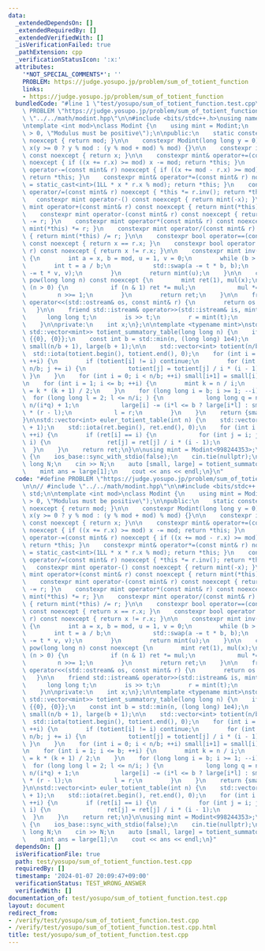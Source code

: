 ```yaml
---
data:
  _extendedDependsOn: []
  _extendedRequiredBy: []
  _extendedVerifiedWith: []
  _isVerificationFailed: true
  _pathExtension: cpp
  _verificationStatusIcon: ':x:'
  attributes:
    '*NOT_SPECIAL_COMMENTS*': ''
    PROBLEM: https://judge.yosupo.jp/problem/sum_of_totient_function
    links:
    - https://judge.yosupo.jp/problem/sum_of_totient_function
  bundledCode: "#line 1 \"test/yosupo/sum_of_totient_function.test.cpp\"\n#define\
    \ PROBLEM \"https://judge.yosupo.jp/problem/sum_of_totient_function\"\n\n// #include\
    \ \"../../math/modint.hpp\"\n\n#include <bits/stdc++.h>\nusing namespace std;\n\
    \ntemplate <int mod>\nclass Modint {\n    using mint = Modint;\n    static_assert(mod\
    \ > 0, \"Modulus must be positive\");\n\npublic:\n    static constexpr int get_mod()\
    \ noexcept { return mod; }\n\n    constexpr Modint(long long y = 0) noexcept :\
    \ x(y >= 0 ? y % mod : (y % mod + mod) % mod) {}\n\n    constexpr int value()\
    \ const noexcept { return x; }\n\n    constexpr mint& operator+=(const mint& r)\
    \ noexcept { if ((x += r.x) >= mod) x -= mod; return *this; }\n    constexpr mint&\
    \ operator-=(const mint& r) noexcept { if ((x += mod - r.x) >= mod) x -= mod;\
    \ return *this; }\n    constexpr mint& operator*=(const mint& r) noexcept { x\
    \ = static_cast<int>(1LL * x * r.x % mod); return *this; }\n    constexpr mint&\
    \ operator/=(const mint& r) noexcept { *this *= r.inv(); return *this; }\n\n \
    \   constexpr mint operator-() const noexcept { return mint(-x); }\n\n    constexpr\
    \ mint operator+(const mint& r) const noexcept { return mint(*this) += r; }\n\
    \    constexpr mint operator-(const mint& r) const noexcept { return mint(*this)\
    \ -= r; }\n    constexpr mint operator*(const mint& r) const noexcept { return\
    \ mint(*this) *= r; }\n    constexpr mint operator/(const mint& r) const noexcept\
    \ { return mint(*this) /= r; }\n\n    constexpr bool operator==(const mint& r)\
    \ const noexcept { return x == r.x; }\n    constexpr bool operator!=(const mint&\
    \ r) const noexcept { return x != r.x; }\n\n    constexpr mint inv() const noexcept\
    \ {\n        int a = x, b = mod, u = 1, v = 0;\n        while (b > 0) {\n    \
    \        int t = a / b;\n            std::swap(a -= t * b, b);\n            std::swap(u\
    \ -= t * v, v);\n        }\n        return mint(u);\n    }\n\n    constexpr mint\
    \ pow(long long n) const noexcept {\n        mint ret(1), mul(x);\n        while\
    \ (n > 0) {\n            if (n & 1) ret *= mul;\n            mul *= mul;\n   \
    \         n >>= 1;\n        }\n        return ret;\n    }\n\n    friend std::ostream&\
    \ operator<<(std::ostream& os, const mint& r) {\n        return os << r.x;\n \
    \   }\n\n    friend std::istream& operator>>(std::istream& is, mint& r) {\n  \
    \      long long t;\n        is >> t;\n        r = mint(t);\n        return is;\n\
    \    }\n\nprivate:\n    int x;\n};\n\ntemplate <typename mint>\nstd::pair<std::vector<mint>,\
    \ std::vector<mint>> totient_summatory_table(long long n) {\n    if (n == 0) return\
    \ {{0}, {0}};\n    const int b = std::min(n, (long long) 1e4);\n    std::vector<mint>\
    \ small(n/b + 1), large(b + 1);\n\n    std::vector<int> totient(n/b + 1);\n  \
    \  std::iota(totient.begin(), totient.end(), 0);\n    for (int i = 2; i <= n/b;\
    \ ++i) {\n        if (totient[i] != i) continue;\n        for (int j = i; j <=\
    \ n/b; j += i) {\n            totient[j] = totient[j] / i * (i - 1);\n       \
    \ }\n    }\n    for (int i = 0; i < n/b; ++i) small[i+1] = small[i] + totient[i+1];\n\
    \n    for (int i = 1; i <= b; ++i) {\n        mint k = n / i;\n        large[i]\
    \ = k * (k + 1) / 2;\n    }\n    for (long long i = b; i >= 1; --i) {\n      \
    \  for (long long l = 2; l <= n/i; ) {\n            long long q = n/(i*l), r =\
    \ n/(i*q) + 1;\n            large[i] -= (i*l <= b ? large[i*l] : small[n/(i*l)])\
    \ * (r - l);\n            l = r;\n        }\n    }\n    return {small, large};\n\
    }\n\nstd::vector<int> euler_totient_table(int n) {\n    std::vector<int> ret(n\
    \ + 1);\n    std::iota(ret.begin(), ret.end(), 0);\n    for (int i = 2; i <= n;\
    \ ++i) {\n        if (ret[i] == i) {\n            for (int j = i; j <= n; j +=\
    \ i) {\n                ret[j] = ret[j] / i * (i - 1);\n            }\n      \
    \  }\n    }\n    return ret;\n}\n\nusing mint = Modint<998244353>;\n\nint main()\
    \ {\n    ios_base::sync_with_stdio(false);\n    cin.tie(nullptr);\n\n    long\
    \ long N;\n    cin >> N;\n    auto [small, large] = totient_summatory_table<mint>(N);\n\
    \    mint ans = large[1];\n    cout << ans << endl;\n}\n"
  code: "#define PROBLEM \"https://judge.yosupo.jp/problem/sum_of_totient_function\"\
    \n\n// #include \"../../math/modint.hpp\"\n\n#include <bits/stdc++.h>\nusing namespace\
    \ std;\n\ntemplate <int mod>\nclass Modint {\n    using mint = Modint;\n    static_assert(mod\
    \ > 0, \"Modulus must be positive\");\n\npublic:\n    static constexpr int get_mod()\
    \ noexcept { return mod; }\n\n    constexpr Modint(long long y = 0) noexcept :\
    \ x(y >= 0 ? y % mod : (y % mod + mod) % mod) {}\n\n    constexpr int value()\
    \ const noexcept { return x; }\n\n    constexpr mint& operator+=(const mint& r)\
    \ noexcept { if ((x += r.x) >= mod) x -= mod; return *this; }\n    constexpr mint&\
    \ operator-=(const mint& r) noexcept { if ((x += mod - r.x) >= mod) x -= mod;\
    \ return *this; }\n    constexpr mint& operator*=(const mint& r) noexcept { x\
    \ = static_cast<int>(1LL * x * r.x % mod); return *this; }\n    constexpr mint&\
    \ operator/=(const mint& r) noexcept { *this *= r.inv(); return *this; }\n\n \
    \   constexpr mint operator-() const noexcept { return mint(-x); }\n\n    constexpr\
    \ mint operator+(const mint& r) const noexcept { return mint(*this) += r; }\n\
    \    constexpr mint operator-(const mint& r) const noexcept { return mint(*this)\
    \ -= r; }\n    constexpr mint operator*(const mint& r) const noexcept { return\
    \ mint(*this) *= r; }\n    constexpr mint operator/(const mint& r) const noexcept\
    \ { return mint(*this) /= r; }\n\n    constexpr bool operator==(const mint& r)\
    \ const noexcept { return x == r.x; }\n    constexpr bool operator!=(const mint&\
    \ r) const noexcept { return x != r.x; }\n\n    constexpr mint inv() const noexcept\
    \ {\n        int a = x, b = mod, u = 1, v = 0;\n        while (b > 0) {\n    \
    \        int t = a / b;\n            std::swap(a -= t * b, b);\n            std::swap(u\
    \ -= t * v, v);\n        }\n        return mint(u);\n    }\n\n    constexpr mint\
    \ pow(long long n) const noexcept {\n        mint ret(1), mul(x);\n        while\
    \ (n > 0) {\n            if (n & 1) ret *= mul;\n            mul *= mul;\n   \
    \         n >>= 1;\n        }\n        return ret;\n    }\n\n    friend std::ostream&\
    \ operator<<(std::ostream& os, const mint& r) {\n        return os << r.x;\n \
    \   }\n\n    friend std::istream& operator>>(std::istream& is, mint& r) {\n  \
    \      long long t;\n        is >> t;\n        r = mint(t);\n        return is;\n\
    \    }\n\nprivate:\n    int x;\n};\n\ntemplate <typename mint>\nstd::pair<std::vector<mint>,\
    \ std::vector<mint>> totient_summatory_table(long long n) {\n    if (n == 0) return\
    \ {{0}, {0}};\n    const int b = std::min(n, (long long) 1e4);\n    std::vector<mint>\
    \ small(n/b + 1), large(b + 1);\n\n    std::vector<int> totient(n/b + 1);\n  \
    \  std::iota(totient.begin(), totient.end(), 0);\n    for (int i = 2; i <= n/b;\
    \ ++i) {\n        if (totient[i] != i) continue;\n        for (int j = i; j <=\
    \ n/b; j += i) {\n            totient[j] = totient[j] / i * (i - 1);\n       \
    \ }\n    }\n    for (int i = 0; i < n/b; ++i) small[i+1] = small[i] + totient[i+1];\n\
    \n    for (int i = 1; i <= b; ++i) {\n        mint k = n / i;\n        large[i]\
    \ = k * (k + 1) / 2;\n    }\n    for (long long i = b; i >= 1; --i) {\n      \
    \  for (long long l = 2; l <= n/i; ) {\n            long long q = n/(i*l), r =\
    \ n/(i*q) + 1;\n            large[i] -= (i*l <= b ? large[i*l] : small[n/(i*l)])\
    \ * (r - l);\n            l = r;\n        }\n    }\n    return {small, large};\n\
    }\n\nstd::vector<int> euler_totient_table(int n) {\n    std::vector<int> ret(n\
    \ + 1);\n    std::iota(ret.begin(), ret.end(), 0);\n    for (int i = 2; i <= n;\
    \ ++i) {\n        if (ret[i] == i) {\n            for (int j = i; j <= n; j +=\
    \ i) {\n                ret[j] = ret[j] / i * (i - 1);\n            }\n      \
    \  }\n    }\n    return ret;\n}\n\nusing mint = Modint<998244353>;\n\nint main()\
    \ {\n    ios_base::sync_with_stdio(false);\n    cin.tie(nullptr);\n\n    long\
    \ long N;\n    cin >> N;\n    auto [small, large] = totient_summatory_table<mint>(N);\n\
    \    mint ans = large[1];\n    cout << ans << endl;\n}"
  dependsOn: []
  isVerificationFile: true
  path: test/yosupo/sum_of_totient_function.test.cpp
  requiredBy: []
  timestamp: '2024-01-07 20:09:47+09:00'
  verificationStatus: TEST_WRONG_ANSWER
  verifiedWith: []
documentation_of: test/yosupo/sum_of_totient_function.test.cpp
layout: document
redirect_from:
- /verify/test/yosupo/sum_of_totient_function.test.cpp
- /verify/test/yosupo/sum_of_totient_function.test.cpp.html
title: test/yosupo/sum_of_totient_function.test.cpp
---
```

